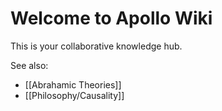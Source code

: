 # Welcome to Apollo Wiki

This is your collaborative knowledge hub.

See also:
- [[Abrahamic Theories]]
- [[Philosophy/Causality]]
